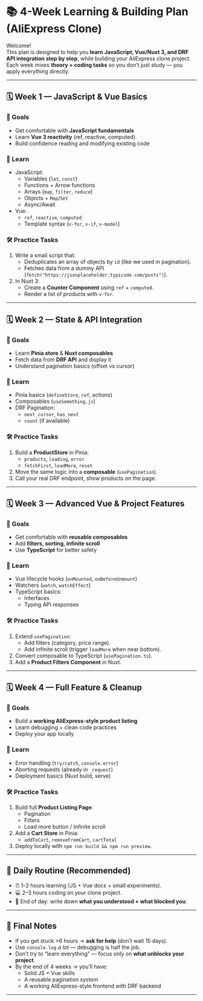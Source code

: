 # 📚 4-Week Learning & Building Plan (AliExpress Clone)

Welcome!  
This plan is designed to help you **learn JavaScript, Vue/Nuxt 3, and DRF API integration step by step**, while building your AliExpress clone project.  
Each week mixes **theory + coding tasks** so you don’t just study — you apply everything directly.

---

## 🗓️ Week 1 — JavaScript & Vue Basics

### 🎯 Goals
- Get comfortable with **JavaScript fundamentals**
- Learn **Vue 3 reactivity** (ref, reactive, computed)
- Build confidence reading and modifying existing code

### 📖 Learn
- JavaScript:
  - Variables (`let`, `const`)
  - Functions + Arrow functions
  - Arrays (`map`, `filter`, `reduce`)
  - Objects + `Map`/`Set`
  - Async/Await
- Vue:
  - `ref`, `reactive`, `computed`
  - Template syntax (`v-for`, `v-if`, `v-model`)

### 🛠️ Practice Tasks
1. Write a small script that:
   - Deduplicates an array of objects by `id` (like we used in pagination).
   - Fetches data from a dummy API (`fetch("https://jsonplaceholder.typicode.com/posts")`).
2. In Nuxt 3:
   - Create a **Counter Component** using `ref` + `computed`.
   - Render a list of products with `v-for`.

---

## 🗓️ Week 2 — State & API Integration

### 🎯 Goals
- Learn **Pinia store** & **Nuxt composables**
- Fetch data from **DRF API** and display it
- Understand pagination basics (offset vs cursor)

### 📖 Learn
- Pinia basics (`defineStore`, `ref`, actions)
- Composables (`useSomething.js`)
- DRF Pagination:
  - `next_cursor`, `has_next`
  - `count` (if available)

### 🛠️ Practice Tasks
1. Build a **ProductStore** in Pinia:
   - `products`, `loading`, `error`
   - `fetchFirst`, `loadMore`, `reset`
2. Move the same logic into a **composable** (`usePagination`).
3. Call your real DRF endpoint, show products on the page.

---

## 🗓️ Week 3 — Advanced Vue & Project Features

### 🎯 Goals
- Get comfortable with **reusable composables**
- Add **filters, sorting, infinite scroll**
- Use **TypeScript** for better safety

### 📖 Learn
- Vue lifecycle hooks (`onMounted`, `onBeforeUnmount`)
- Watchers (`watch`, `watchEffect`)
- TypeScript basics:
  - Interfaces
  - Typing API responses

### 🛠️ Practice Tasks
1. Extend `usePagination`:
   - Add filters (category, price range).
   - Add infinite scroll (trigger `loadMore` when near bottom).
2. Convert composable to TypeScript (`usePagination.ts`).
3. Add a **Product Filters Component** in Nuxt.

---

## 🗓️ Week 4 — Full Feature & Cleanup

### 🎯 Goals
- Build a **working AliExpress-style product listing**
- Learn debugging + clean code practices
- Deploy your app locally

### 📖 Learn
- Error handling (`try/catch`, `console.error`)
- Aborting requests (already in `_request`)
- Deployment basics (Nuxt build, serve)

### 🛠️ Practice Tasks
1. Build full **Product Listing Page**:
   - Pagination
   - Filters
   - Load more button / Infinite scroll
2. Add a **Cart Store** in Pinia:
   - `addToCart`, `removeFromCart`, `cartTotal`
3. Deploy locally with `npm run build && npm run preview`.

---

## 🔑 Daily Routine (Recommended)
- ⏰ 1–2 hours learning (JS + Vue docs + small experiments).
- 💻 2–3 hours coding on your clone project.
- 📝 End of day: write down **what you understood + what blocked you**.

---

## 📌 Final Notes
- If you get stuck >6 hours → **ask for help** (don’t wait 15 days).
- Use `console.log` *a lot* — debugging is half the job.
- Don’t try to “learn everything” — focus only on **what unblocks your project**.
- By the end of 4 weeks → you’ll have:
  - Solid JS + Vue skills
  - A reusable pagination system
  - A working AliExpress-style frontend with DRF backend

---
